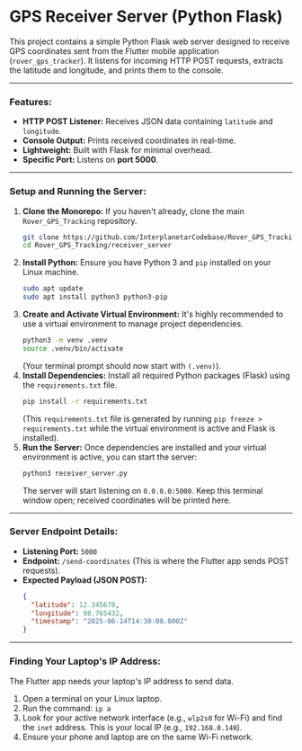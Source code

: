 # GPS Receiver Server (Python Flask)

This project contains a simple Python Flask web server designed to receive GPS coordinates sent from the Flutter mobile application (`rover_gps_tracker`). It listens for incoming HTTP POST requests, extracts the latitude and longitude, and prints them to the console.

---

### Features:

- **HTTP POST Listener:** Receives JSON data containing `latitude` and `longitude`.
- **Console Output:** Prints received coordinates in real-time.
- **Lightweight:** Built with Flask for minimal overhead.
- **Specific Port:** Listens on **port 5000**.

---

### Setup and Running the Server:

1.  **Clone the Monorepo:** If you haven't already, clone the main `Rover_GPS_Tracking` repository.
    ```bash
    git clone https://github.com/InterplanetarCodebase/Rover_GPS_Tracking
    cd Rover_GPS_Tracking/receiver_server
    ```
2.  **Install Python:** Ensure you have Python 3 and `pip` installed on your Linux machine.
    ```bash
    sudo apt update
    sudo apt install python3 python3-pip
    ```
3.  **Create and Activate Virtual Environment:**
    It's highly recommended to use a virtual environment to manage project dependencies.
    ```bash
    python3 -m venv .venv
    source .venv/bin/activate
    ```
    (Your terminal prompt should now start with `(.venv)`).
4.  **Install Dependencies:**
    Install all required Python packages (Flask) using the `requirements.txt` file.
    ```bash
    pip install -r requirements.txt
    ```
    (This `requirements.txt` file is generated by running `pip freeze > requirements.txt` while the virtual environment is active and Flask is installed).
5.  **Run the Server:**
    Once dependencies are installed and your virtual environment is active, you can start the server:
    ```bash
    python3 receiver_server.py
    ```
    The server will start listening on `0.0.0.0:5000`. Keep this terminal window open; received coordinates will be printed here.

---

### Server Endpoint Details:

- **Listening Port:** `5000`
- **Endpoint:** `/send-coordinates` (This is where the Flutter app sends POST requests).
- **Expected Payload (JSON POST):**
  ```json
  {
    "latitude": 12.345678,
    "longitude": 98.765432,
    "timestamp": "2025-06-14T14:30:00.000Z"
  }
  ```

---

### Finding Your Laptop's IP Address:

The Flutter app needs your laptop's IP address to send data.

1.  Open a terminal on your Linux laptop.
2.  Run the command: `ip a`
3.  Look for your active network interface (e.g., `wlp2s0` for Wi-Fi) and find the `inet` address. This is your local IP (e.g., `192.168.0.140`).
4.  Ensure your phone and laptop are on the same Wi-Fi network.
